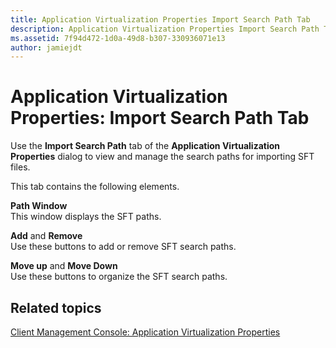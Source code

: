 ```yaml
---
title: Application Virtualization Properties Import Search Path Tab
description: Application Virtualization Properties Import Search Path Tab
ms.assetid: 7f94d472-1d0a-49d8-b307-330936071e13
author: jamiejdt
---
```


# Application Virtualization Properties: Import Search Path Tab


Use the **Import Search Path** tab of the **Application Virtualization Properties** dialog to view and manage the search paths for importing SFT files.

This tab contains the following elements.

<a href="" id="path-window"></a>**Path Window**  
This window displays the SFT paths.

<a href="" id="add-and-remove"></a>**Add** and **Remove**  
Use these buttons to add or remove SFT search paths.

<a href="" id="move-up-and-move-down"></a>**Move up** and **Move Down**  
Use these buttons to organize the SFT search paths.

## Related topics


[Client Management Console: Application Virtualization Properties](client-management-console-application-virtualization-properties.md)

 

 





